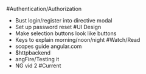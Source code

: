 #Authentication/Authorization
- Bust login/register into directive modal
- Set up password reset
#UI Design 
- Make selection buttons look like buttons
- Keys to explain morning/noon/night
#Watch/Read
- scopes guide angular.com
- $httpbackend
- angFire/Testing it
- NG vid 2
#Current

